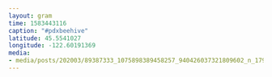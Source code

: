 ```yaml
---
layout: gram
time: 1583443116
caption: "#pdxbeehive"
latitude: 45.5541027
longitude: -122.60191369
media:
- media/posts/202003/89387333_1075898389458257_940426037321809602_n_17904051640429718.jpg
---
```

